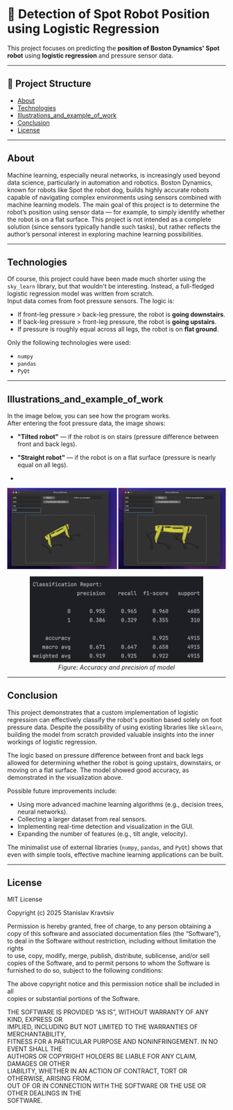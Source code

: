 # 🤖 Detection of Spot Robot Position using Logistic Regression

This project focuses on predicting the **position of Boston Dynamics' Spot robot** using **logistic regression** and pressure sensor data.

---
## 📂 Project Structure
- [About](#about)
- [Technologies](#technologies)
- [Illustrations_and_example_of_work](#illustrations_and_example_of_work)
- [Conclusion](#conclusion)
- [License](#license)

---
## About
Machine learning, especially neural networks, is increasingly used beyond data science, particularly in automation and robotics. Boston Dynamics, known for robots like Spot the robot dog, builds highly accurate robots capable of navigating complex environments using sensors combined with machine learning models. The main goal of this project is to determine the robot’s position using sensor data — for example, to simply identify whether the robot is on a flat surface. This project is not intended as a complete solution (since sensors typically handle such tasks), but rather reflects the author’s personal interest in exploring machine learning possibilities.

---
## Technologies
Of course, this project could have been made much shorter using the `sky_learn` library, but that wouldn't be interesting. Instead, a full-fledged logistic regression model was written from scratch.  
Input data comes from foot pressure sensors. The logic is:
- If front-leg pressure > back-leg pressure, the robot is **going downstairs**.
- If back-leg pressure > front-leg pressure, the robot is **going upstairs**.
- If pressure is roughly equal across all legs, the robot is on **flat ground**.  

Only the following technologies were used:
- `numpy`
- `pandas`
- `PyQt`


---
## Illustrations_and_example_of_work
In the image below, you can see how the program works.  
After entering the foot pressure data, the image shows:

- **"Tilted robot"** — if the robot is on stairs (pressure difference between front and back legs).
- **"Straight robot"** — if the robot is on a flat surface (pressure is nearly equal on all legs).

- 
![Robot walking](images/Robot.png)


<p align="center">
  <img src="images/Accuracy.png" width="400"><br>
  <i>Figure: Accuracy and precision of model</i>
</p>

---
## Conclusion

This project demonstrates that a custom implementation of logistic regression can effectively classify the robot's position based solely on foot pressure data. Despite the possibility of using existing libraries like `sklearn`, building the model from scratch provided valuable insights into the inner workings of logistic regression.

The logic based on pressure difference between front and back legs allowed for determining whether the robot is going upstairs, downstairs, or moving on a flat surface. The model showed good accuracy, as demonstrated in the visualization above.

Possible future improvements include:
- Using more advanced machine learning algorithms (e.g., decision trees, neural networks).
- Collecting a larger dataset from real sensors.
- Implementing real-time detection and visualization in the GUI.
- Expanding the number of features (e.g., tilt angle, velocity).

The minimalist use of external libraries (`numpy`, `pandas`, and `PyQt`) shows that even with simple tools, effective machine learning applications can be built.



---
## License
MIT License

Copyright (c) 2025 Stanislav Kravtsiv

Permission is hereby granted, free of charge, to any person obtaining a copy
of this software and associated documentation files (the “Software”), to deal
in the Software without restriction, including without limitation the rights  
to use, copy, modify, merge, publish, distribute, sublicense, and/or sell  
copies of the Software, and to permit persons to whom the Software is  
furnished to do so, subject to the following conditions:

The above copyright notice and this permission notice shall be included in all  
copies or substantial portions of the Software.

THE SOFTWARE IS PROVIDED “AS IS”, WITHOUT WARRANTY OF ANY KIND, EXPRESS OR  
IMPLIED, INCLUDING BUT NOT LIMITED TO THE WARRANTIES OF MERCHANTABILITY,  
FITNESS FOR A PARTICULAR PURPOSE AND NONINFRINGEMENT. IN NO EVENT SHALL THE  
AUTHORS OR COPYRIGHT HOLDERS BE LIABLE FOR ANY CLAIM, DAMAGES OR OTHER  
LIABILITY, WHETHER IN AN ACTION OF CONTRACT, TORT OR OTHERWISE, ARISING FROM,  
OUT OF OR IN CONNECTION WITH THE SOFTWARE OR THE USE OR OTHER DEALINGS IN THE  
SOFTWARE.
